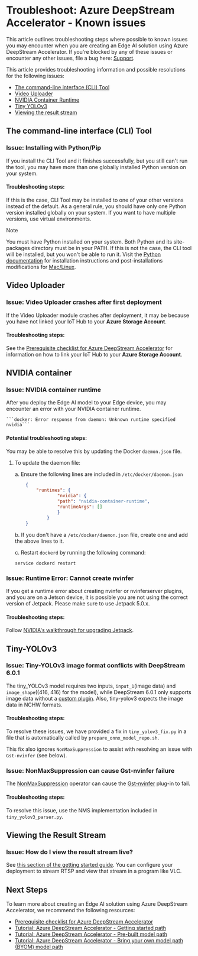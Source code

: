 # Troubleshoot: Azure DeepStream Accelerator - Known issues

This article outlines troubleshooting steps where possible to known issues you may encounter when you are creating an Edge AI solution using Azure DeepStream Accelerator. If you're blocked by any of these issues or encounter any other issues, file a bug here:  [Support](../SUPPORT.md).

This article provides troubleshooting information and possible resolutions for the following issues:

- [The command-line interface (CLI) Tool](#the-command-line-interface-cli-tool)
- [Video Uploader](#video-uploader)
- [NVIDIA Container Runtime](#nvidia-container)
- [Tiny YOLOv3](#tiny-yolov3)
- [Viewing the result stream]()

## The command-line interface (CLI) Tool

### Issue: Installing with Python/Pip

If you install the CLI Tool and it finishes successfully, but you still can't run the tool, you may have more than one globally installed Python version on your system.

#### Troubleshooting steps:

If this is the case, CLI Tool may be installed to one of your other versions instead of the default.
As a general rule, you should have only one Python version installed globally on your system. If you want to have multiple versions, use virtual environments.

> [!NOTE]
> You must have Python installed on your system. Both Python and its site-packages directory must be in your PATH. If this is not the case, the CLI tool will be installed, but you won't be able to run it. Visit the [Python documentation](https://docs.python.org/3/using/windows.html) for installation instructions and post-installations modifications for [Mac/Linux](https://docs.python.org/3/using/unix.html).

## Video Uploader

### Issue: Video Uploader crashes after first deployment

If the Video Uploader module crashes after deployment, it may be because you have not linked your IoT Hub to your **Azure Storage Account**.

#### Troubleshooting steps:

See the [Prerequisite checklist for Azure DeepStream Accelerator](./quickstart-readme.md#getting-started) for information on how to link your IoT Hub to your **Azure Storage Account**.

## NVIDIA container

### Issue: NVIDIA container runtime

After you deploy the Edge AI model to your Edge device, you may encounter an error with your NVIDIA container runtime.

	```docker: Error response from daemon: Unknown runtime specified nvidia```

#### Potential troubleshooting steps:

You may be able to resolve this by updating the Docker ```daemon.json``` file.

1. To update the daemon file:

   a. Ensure the following lines are included in ```/etc/docker/daemon.json```


	```JSON
		{
			"runtimes": {
					"nvidia": {
					"path": "nvidia-container-runtime",
					"runtimeArgs": []
					}
				}
		}
	```

   b. If you don't have a ```/etc/docker/daemon.json``` file, create one and add the above lines to it.

   c. Restart ```dockerd``` by running the following command:

	```service dockerd restart```

### Issue: Runtime Error: Cannot create nvinfer

If you get a runtime error about creating nvinfer or nvinferserver plugins, and you are on a Jetson device, it is
possible you are not using the correct version of Jetpack. Please make sure to use Jetpack 5.0.x.

#### Troubleshooting steps:

Follow [NVIDIA's walkthrough for upgrading Jetpack](https://docs.nvidia.com/jetson/jetpack/install-jetpack/index.html#upgrade-jetpack).

## Tiny-YOLOv3

### Issue: Tiny-YOLOv3 image format conflicts with DeepStream 6.0.1

The tiny_YOLOv3 model requires two inputs, ```input_1```(image data) and ```image_shape```((416, 416) for the model),
while DeepStream 6.0.1 only supports image data without a [custom plugin](https://docs.nvidia.com/metropolis/deepstream/4.0/dev-guide/DeepStream_Development_Guide/baggage/nvdsinfer__custom__impl_8h.html). Also, tiny-yolov3 expects the image data in NCHW formats.

#### Troubleshooting steps:

To resolve these issues, we have provided a fix in ```tiny_yolov3_fix.py``` in a file that is automatically called by  ```prepare_onnx_model_repo.sh```.

This fix also ignores ```NonMaxSuppression``` to assist with resolving an issue with ```Gst-nvinfer``` (see below).

### Issue: NonMaxSuppression can cause Gst-nvinfer failure

The [NonMaxSuppression](https://github.com/onnx/onnx/blob/main/docs/Operators.md#NonMaxSuppression) operator can cause the [Gst-nvinfer](https://docs.nvidia.com/metropolis/deepstream/dev-guide/text/DS_plugin_gst-nvinfer.html)
plug-in to fail.

#### Troubleshooting steps:

To resolve this issue, use the NMS implementation included in ```tiny_yolov3_parser.py```.

## Viewing the Result Stream

### Issue: How do I view the result stream live?

See [this section of the getting started guide](./tutorial-getstarted-path.md#step-5-verify-your-results). You can configure your deployment
to stream RTSP and view that stream in a program like VLC.

## Next Steps

To learn more about creating an Edge AI solution using Azure DeepStream Accelerator, we recommend the following resources:

- [Prerequisite checklist for Azure DeepStream Accelerator](./quickstart-readme.md)
- [Tutorial: Azure DeepStream Accelerator - Getting started path](./tutorial-getstarted-path.md)
- [Tutorial: Azure DeepStream Accelerator - Pre-built model path](./tutorial-prebuiltmodel-path.md) 
- [Tutorial: Azure DeepStream Accelerator - Bring your own model path (BYOM) model path](./tutorial-byom-path.md)
